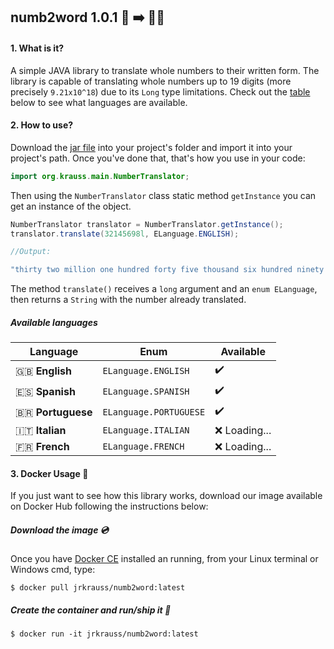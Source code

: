 ## numb2word 1.0.1 :1234: :arrow_right: :bust_in_silhouette::speech_balloon:

#### 1. What is it?

A simple JAVA library to translate whole numbers to their written form. The library is capable of translating whole numbers up to 19 digits (more precisely `9.21x10^18`) due to its `Long` type limitations. Check out the [table](#available-languages) below to see what languages are available.

#### 2. How to use? 

Download the [jar file](lib/) into your project's folder and import it into your project's path.
Once you've done that, that's how you use in your code:

```java
import org.krauss.main.NumberTranslator;
```

Then using the `NumberTranslator` class static method `getInstance` you can get an instance of the object.

```java
NumberTranslator translator = NumberTranslator.getInstance();
translator.translate(32145698l, ELanguage.ENGLISH);

//Output:

"thirty two million one hundred forty five thousand six hundred ninety eight" 
```

The method `translate()` receives a `long` argument and an `enum ELanguage`, then returns a `String` with the number already translated. 

##### Available languages

| Language | Enum | Available |
| -------- | -----| --------- |
| :gb: **English** | `ELanguage.ENGLISH` | :heavy_check_mark: | 
| :es: **Spanish** | `ELanguage.SPANISH` | :heavy_check_mark: |
| :brazil: **Portuguese** | `ELanguage.PORTUGUESE` | :heavy_check_mark: |
| :it: **Italian** | `ELanguage.ITALIAN` | :x: Loading... |
| :fr: **French** | `ELanguage.FRENCH` | :x: Loading... |

#### 3. Docker Usage :whale:

If you just want to see how this library works, download our image available on Docker Hub following the instructions below:

##### Download the image :cd:

Once you have [Docker CE](https://docs.docker.com/) installed an running, from your Linux terminal or Windows cmd, type:  

```shell
$ docker pull jrkrauss/numb2word:latest
```

##### Create the container and run/ship it :ship:

```shell
$ docker run -it jrkrauss/numb2word:latest
```




